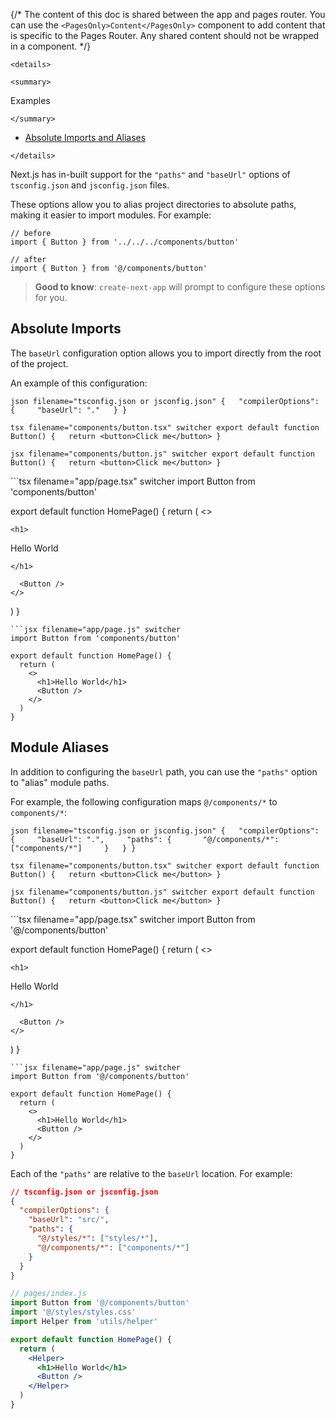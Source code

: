 {/\* The content of this doc is shared between the app and pages router.
You can use the `<PagesOnly>Content</PagesOnly>` component to add
content that is specific to the Pages Router. Any shared content should
not be wrapped in a component. \*/}

```{=html}
<details>
```
```{=html}
<summary>
```
Examples
```{=html}
</summary>
```
-   [Absolute Imports and
    Aliases](https://github.com/vercel/next.js/tree/canary/examples/with-absolute-imports)

```{=html}
</details>
```
Next.js has in-built support for the `"paths"` and `"baseUrl"` options
of `tsconfig.json` and `jsconfig.json` files.

These options allow you to alias project directories to absolute paths,
making it easier to import modules. For example:

``` tsx
// before
import { Button } from '../../../components/button'

// after
import { Button } from '@/components/button'
```

> **Good to know**: `create-next-app` will prompt to configure these
> options for you.

## Absolute Imports

The `baseUrl` configuration option allows you to import directly from
the root of the project.

An example of this configuration:

`json filename="tsconfig.json or jsconfig.json" {   "compilerOptions": {     "baseUrl": "."   } }`

`tsx filename="components/button.tsx" switcher export default function Button() {   return <button>Click me</button> }`

`jsx filename="components/button.js" switcher export default function Button() {   return <button>Click me</button> }`

\`\`\`tsx filename="app/page.tsx" switcher import Button from
'components/button'

export default function HomePage() { return ( \<\>
```{=html}
<h1>
```
Hello World
```{=html}
</h1>
```
      <Button />
    </>

) }


    ```jsx filename="app/page.js" switcher
    import Button from 'components/button'

    export default function HomePage() {
      return (
        <>
          <h1>Hello World</h1>
          <Button />
        </>
      )
    }

## Module Aliases

In addition to configuring the `baseUrl` path, you can use the `"paths"`
option to "alias" module paths.

For example, the following configuration maps `@/components/*` to
`components/*`:

`json filename="tsconfig.json or jsconfig.json" {   "compilerOptions": {     "baseUrl": ".",     "paths": {       "@/components/*": ["components/*"]     }   } }`

`tsx filename="components/button.tsx" switcher export default function Button() {   return <button>Click me</button> }`

`jsx filename="components/button.js" switcher export default function Button() {   return <button>Click me</button> }`

\`\`\`tsx filename="app/page.tsx" switcher import Button from
'@/components/button'

export default function HomePage() { return ( \<\>
```{=html}
<h1>
```
Hello World
```{=html}
</h1>
```
      <Button />
    </>

) }


    ```jsx filename="app/page.js" switcher
    import Button from '@/components/button'

    export default function HomePage() {
      return (
        <>
          <h1>Hello World</h1>
          <Button />
        </>
      )
    }

Each of the `"paths"` are relative to the `baseUrl` location. For
example:

``` json
// tsconfig.json or jsconfig.json
{
  "compilerOptions": {
    "baseUrl": "src/",
    "paths": {
      "@/styles/*": ["styles/*"],
      "@/components/*": ["components/*"]
    }
  }
}
```

``` jsx
// pages/index.js
import Button from '@/components/button'
import '@/styles/styles.css'
import Helper from 'utils/helper'

export default function HomePage() {
  return (
    <Helper>
      <h1>Hello World</h1>
      <Button />
    </Helper>
  )
}
```
